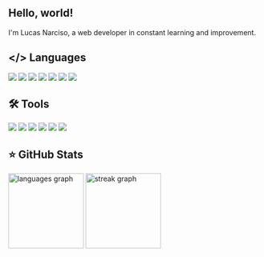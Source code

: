 ## Hello, world!
I'm Lucas Narciso, a web developer in constant learning and improvement.

<!--
## 🔍 Contact
<a href="https://www.linkedin.com/in/lucas-narciso01/" target="_blank"><img alt="LinkedIn" src="/Ícones/Linkedin.png"></a> <a href="https://www.instagram.com/lucasnarcisos/" target="_blank"><img alt="Instagram" src="/Ícones/Instagram.png"></a>
 -->
## </> Languages

<div style={ display: flex }>

  [<img src="https://img.shields.io/badge/HTML5-E34F26?style=for-the-badge&logo=html5&logoColor=white">](https://developer.mozilla.org/en-US/docs/Web/HTML)
  [<img src="https://img.shields.io/badge/CSS3-1572B6?style=for-the-badge&logo=css3&logoColor=white">](https://developer.mozilla.org/en-US/docs/Web/CSS)
  [<img src="https://img.shields.io/badge/JavaScript-323330?style=for-the-badge&logo=javascript&logoColor=F7DF1E">](https://developer.mozilla.org/en-US/docs/Web/JavaScript)
  [<img src="https://img.shields.io/badge/React-20232A?style=for-the-badge&logo=react&logoColor=61DAFB">](https://react.dev/)
  [<img src="https://img.shields.io/badge/PHP-777BB4?style=for-the-badge&logo=php&logoColor=white">](https://www.php.net/)
  [<img src="https://img.shields.io/badge/MySQL-005C84?style=for-the-badge&logo=mysql&logoColor=white">](https://www.mysql.com/)
  [<img src="https://img.shields.io/badge/Apps_Script-white?style=for-the-badge&logo=googleappsscript">](https://www.google.com/script/start/)
  
</div>

## 🛠 Tools

<div style={ display: flex }>

  [<img src="https://img.shields.io/badge/Git-EEEEE6?style=for-the-badge&logo=git">](https://git-scm.com/)
  [<img src="https://img.shields.io/badge/Postman-white?style=for-the-badge&logo=postman">](https://www.postman.com/)
  [<img src="https://img.shields.io/badge/Visual_Studio_Code-1E1E1E?style=for-the-badge">](https://code.visualstudio.com/)
  [<img src="https://img.shields.io/badge/Notion-black?style=for-the-badge&logo=notion">](https://www.notion.so/)
  [<img src="https://img.shields.io/badge/Figma-1E1E1E?style=for-the-badge&logo=figma">](https://www.figma.com/)
  [<img src="https://img.shields.io/badge/Beekeeper%20Studio-black?style=for-the-badge&logo=beekeeperstudio">](https://www.beekeeperstudio.io/)
  
</div>
  
## ⭐️ GitHub Stats
  
<div>
  <div align="left">
  <img src="https://github-readme-stats.vercel.app/api/top-langs?username=LucasNarciso&locale=en&hide_title=false&layout=compact&card_width=320&langs_count=5&theme=nightowl&hide_border=false&order=2" height="150" alt="languages graph"  />
  <img src="https://streak-stats.demolab.com?user=LucasNarciso&locale=en&mode=weekly&theme=nightowl&hide_border=false&border_radius=5&order=3" height="150" alt="streak graph"  />
  
</div>
